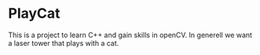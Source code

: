 # PlayCat
This is a project to learn C++ and gain skills in openCV. In generell we want a laser tower that plays with a cat.
